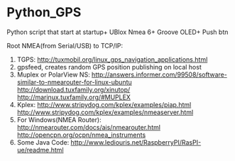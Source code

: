 # Python_GPS
Python script that start at startup+ UBlox Nmea 6+ Groove OLED+ Push btn

Root NMEA(from Serial/USB) to TCP/IP: 
1. TGPS: http://tuxmobil.org/linux_gps_navigation_applications.html
2. gpsfeed, creates random GPS position publishing on local host
3. Muplex or PolarView NS: http://answers.informer.com/99508/software-similar-to-nmearouter-for-linux-ubuntu
                           http://download.tuxfamily.org/xinutop/
                           http://marinux.tuxfamily.org/#MUPLEX
4. Kplex: http://www.stripydog.com/kplex/examples/piap.html                      
          http://www.stripydog.com/kplex/examples/nmeaserver.html
5. For Windows(NMEA Router): http://nmearouter.com/docs/ais/nmearouter.html
                             http://opencpn.org/ocpn/nmea_instruments
6. Some Java Code:   http://www.lediouris.net/RaspberryPI/RasPI-ue/readme.html
